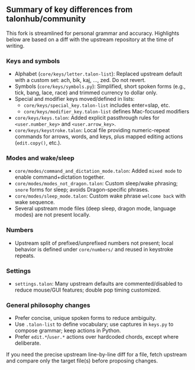 ## Summary of key differences from talonhub/community

This fork is streamlined for personal grammar and accuracy. Highlights below are based on a diff with the upstream repository at the time of writing.

### Keys and symbols

- Alphabet (`core/keys/letter.talon-list`): Replaced upstream default with a custom set: ach, bik, kaj, …, zed. Do not revert.
- Symbols (`core/keys/symbols.py`): Simplified, short spoken forms (e.g., tick, bang, lace, race) and trimmed currency to dollar only.
- Special and modifier keys moved/defined in lists:
  - `core/keys/special_key.talon-list` includes enter=slap, etc.
  - `core/keys/modifier_key.talon-list` defines Mac-focused modifiers
- `core/keys/keys.talon`: Added explicit passthrough rules for `<user.number_key>` and `<user.arrow_key>`.
- `core/keys/keystroke.talon`: Local file providing numeric-repeat commands for arrows, words, and keys, plus mapped editing actions (`edit.copy()`, etc.).

### Modes and wake/sleep

- `core/modes/command_and_dictation_mode.talon`: Added `mixed mode` to enable command+dictation together.
- `core/modes/modes_not_dragon.talon`: Custom sleep/wake phrasing; `snore` forms for sleep; avoids Dragon-specific phrases.
- `core/modes/sleep_mode.talon`: Custom wake phrase `welcome back` with wake sequence.
- Several upstream mode files (deep sleep, dragon mode, language modes) are not present locally.

### Numbers

- Upstream split of prefixed/unprefixed numbers not present; local behavior is defined under `core/numbers/` and reused in keystroke repeats.

### Settings

- `settings.talon`: Many upstream defaults are commented/disabled to reduce mouse/GUI features; double pop timing customized.

### General philosophy changes

- Prefer concise, unique spoken forms to reduce ambiguity.
- Use `.talon-list` to define vocabulary; use captures in `keys.py` to compose grammar; keep actions in Python.
- Prefer `edit.*`/`user.*` actions over hardcoded chords, except where deliberate.

If you need the precise upstream line-by-line diff for a file, fetch upstream and compare only the target file(s) before proposing changes.


